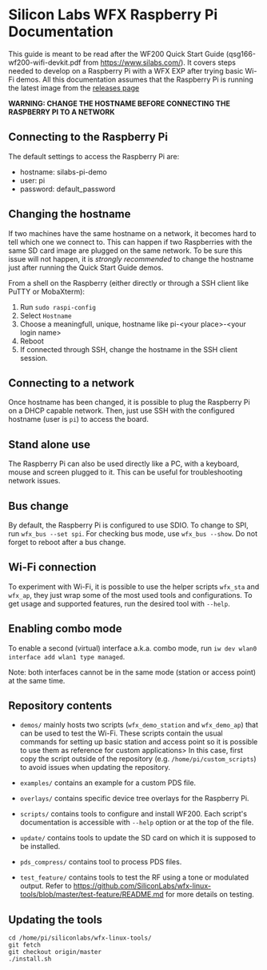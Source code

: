 Silicon Labs WFX Raspberry Pi Documentation
===========================================

This guide is meant to be read after the WF200 Quick Start Guide (qsg166-wf200-wifi-devkit.pdf from https://www.silabs.com/).
It covers steps needed to develop on a Raspberry Pi with a WFX EXP after trying basic Wi-Fi demos.
All this documentation assumes that the Raspberry Pi is running the latest image from the [releases page](RELEASES.md)

**WARNING: CHANGE THE HOSTNAME BEFORE CONNECTING THE RASPBERRY PI TO A NETWORK**

Connecting to the Raspberry Pi
------------------------------
The default settings to access the Raspberry Pi are:
 - hostname: silabs-pi-demo
 - user: pi
 - password: default_password

Changing the hostname
---------------------
If two machines have the same hostname on a network, it becomes hard to tell which one we connect to.
This can happen if two Raspberries with the same SD card image are plugged on the same network.
To be sure this issue will not happen, it is *strongly recommended* to change the hostname just after running the Quick Start Guide demos.

From a shell on the Raspberry (either directly or through a SSH client like PuTTY or MobaXterm):
 1. Run `sudo raspi-config`
 2. Select `Hostname`
 3. Choose a meaningfull, unique, hostname like pi-\<your place\>-\<your login name\>
 4. Reboot
 5. If connected through SSH, change the hostname in the SSH client session.

Connecting to a network
-----------------------
Once hostname has been changed, it is possible to plug the Raspberry Pi on a DHCP capable network.
Then, just use SSH with the configured hostname (user is `pi`) to access the board.

Stand alone use
---------------
The Raspberry Pi can also be used directly like a PC, with a keyboard, mouse and screen plugged to it. This can be useful for troubleshooting network issues.

Bus change
----------
By default, the Raspberry Pi is configured to use SDIO.
To change to SPI, run `wfx_bus --set spi`. For checking bus mode, use `wfx_bus --show`.
Do not forget to reboot after a bus change.

Wi-Fi connection
----------------
To experiment with Wi-Fi, it is possible to use the helper scripts `wfx_sta` and
`wfx_ap`, they just wrap some of the most used tools and configurations.
To get usage and supported features, run the desired tool with `--help`.

Enabling combo mode
-------------------
To enable a second (virtual) interface a.k.a. combo mode, run
`iw dev wlan0 interface add wlan1 type managed`.

Note: both interfaces cannot be in the same mode (station or access point) at
the same time.

Repository contents
-------------------
 - `demos/` mainly hosts two scripts (`wfx_demo_station` and `wfx_demo_ap`) that
   can be used to test the Wi-Fi. These scripts contain the usual commands for
   setting up basic station and access point so it is possible to use them as
   reference for custom applications> In this case, first copy the script
   outside of the repository (e.g. `/home/pi/custom_scripts`) to avoid issues when
   updating the repository.

 - `examples/` contains an example for a custom PDS file.

 - `overlays/` contains specific device tree overlays for the Raspberry Pi.

 - `scripts/` contains tools to configure and install WF200. Each script's
   documentation is accessible with `--help` option or at the top of the file.

 - `update/` contains tools to update the SD card on which it is supposed to be
   installed.

 - `pds_compress/` contains tool to process PDS files.
 
 - `test_feature/` contains tools to test the RF using a tone or modulated output. Refer to https://github.com/SiliconLabs/wfx-linux-tools/blob/master/test-feature/README.md for more details on testing.  

Updating the tools
-----------------------
```
cd /home/pi/siliconlabs/wfx-linux-tools/
git fetch
git checkout origin/master
./install.sh
```

